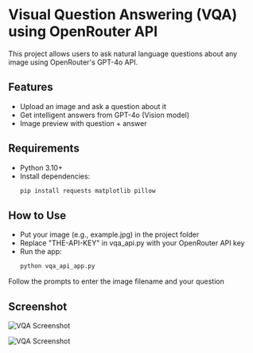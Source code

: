 # Visual Question Answering (VQA) using OpenRouter API

This project allows users to ask natural language questions about any image using OpenRouter's GPT-4o API.

## Features

- Upload an image and ask a question about it
- Get intelligent answers from GPT-4o (Vision model)
- Image preview with question + answer

## Requirements

- Python 3.10+
- Install dependencies:
  ```bash
  pip install requests matplotlib pillow

## How to Use

- Put your image (e.g., example.jpg) in the project folder
- Replace "THE-API-KEY" in vqa_api.py with your OpenRouter API key
- Run the app:
  ```bash
  python vqa_api_app.py
Follow the prompts to enter the image filename and your question

## Screenshot

![VQA Screenshot](screenshot1.png)

![VQA Screenshot](screenshot2.png)
